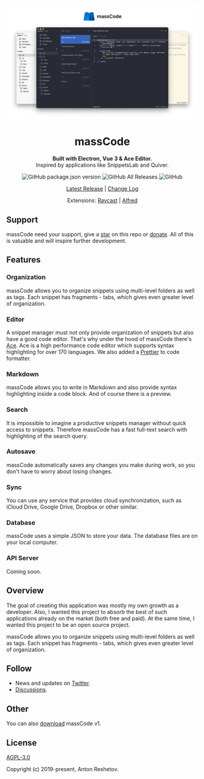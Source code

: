 
<p align="center">
  <img src="./preview.png">
</p>

<h1 align="center">massCode</h1>

<p align="center">
  <strong>Built with Electron, Vue 3 & Ace Editor.</strong>
  <br>
  Inspired by applications like SnippetsLab and Quiver.
</p>


<p align="center">
  <img alt="GitHub package.json version" src="https://img.shields.io/github/package-json/v/massCodeIO/massCode">
  <img alt="GitHub All Releases" src="https://img.shields.io/github/downloads/massCodeIO/massCode/total">
  <img alt="GitHub" src="https://img.shields.io/github/license/massCodeIO/massCode">
</p>

<p align="center">
  <a href="https://github.com/massCodeIO/massCode/releases">Latest Release</a> | <a href="https://github.com/massCodeIO/massCode/blob/master/CHANGELOG.md">Change Log</a>
</p>

<p align="center">
  Extensions:
  <a href="https://github.com/massCodeIO/massCode-assistant-raycast">Raycast</a> |
  <a href="https://github.com/massCodeIO/assistant-alfred">Alfred</a>
</p>


## Support

massCode need your support, give a [star](https://github.com/massCodeIO/massCode/stargazers) on this repo or [donate](https://opencollective.com/masscode). All of this is valuable and will inspire further development.

## Features
### Organization
massCode allows you to organize snippets using multi-level folders as well as tags. Each snippet has fragments - tabs, which gives even greater level of organization.

### Editor
A snippet manager must not only provide organization of snippets but also have a good code editor. That's why under the hood of massCode there's [Ace](https://ace.c9.io). Ace is a high performance code editor which supports syntax highlighting for over 170 languages. We also added a [Prettier](https://prettier.io) to code formatter.

### Markdown
massCode allows you to write in Markdown and also provide syntax highlighting inside a code block. And of course there is a preview.

### Search
It is impossible to imagine a productive snippets manager without quick access to snippets. Therefore massCode has a fast full-text search with highlighting of the search query.

### Autosave
massCode automatically saves any changes you make during work, so you don't have to worry about losing changes.

### Sync
You can use any service that provides cloud synchronization, such as iCloud Drive, Google Drive, Dropbox or other similar.

### Database
massCode uses a simple JSON to store your data. The database files are on your local computer.

### API Server
Coming soon.

## Overview

The goal of creating this application was mostly my own growth as a developer. Also, I wanted this project to absorb the best of such applications already on the market (both free and paid). At the same time, I wanted this project to be an open source project.

massCode allows you to organize snippets using multi-level folders as well as tags. Each snippet has fragments - tabs, which gives even greater level of organization.

## Follow
 - News and updates on [Twitter](https://twitter.com/anton_reshetov).
 - [Discussions](https://github.com/massCodeIO/massCode/discussions).

## Other
You can also [download](https://github.com/antonreshetov/massCode) massCode v1.

## License

[AGPL-3.0](https://github.com/massCodeIO/massCode/blob/master/LICENSE)

Copyright (c) 2019-present, Anton Reshetov.